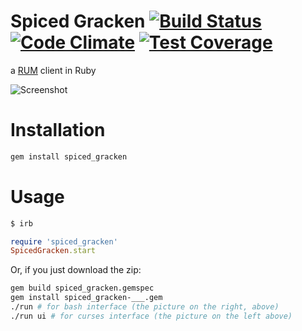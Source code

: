 # Spiced Gracken [![Build Status](https://travis-ci.org/NullVoxPopuli/spiced_gracken.svg)](https://travis-ci.org/NullVoxPopuli/spiced_gracken) [![Code Climate](https://codeclimate.com/github/NullVoxPopuli/spiced_gracken/badges/gpa.svg)](https://codeclimate.com/github/NullVoxPopuli/spiced_gracken) [![Test Coverage](https://codeclimate.com/github/NullVoxPopuli/spiced_gracken/badges/coverage.svg)](https://codeclimate.com/github/NullVoxPopuli/spiced_gracken/coverage)
a [RUM](https://github.com/NullVoxPopuli/Rum) client in Ruby

![Screenshot](http://i.imgur.com/0dbCPTQ.png)
# Installation

```bash
gem install spiced_gracken
```

# Usage

```bash
$ irb
```
```ruby
require 'spiced_gracken'
SpicedGracken.start
```

Or, if you just download the zip:

```bash
gem build spiced_gracken.gemspec
gem install spiced_gracken-___.gem
./run # for bash interface (the picture on the right, above)
./run ui # for curses interface (the picture on the left above)
```
